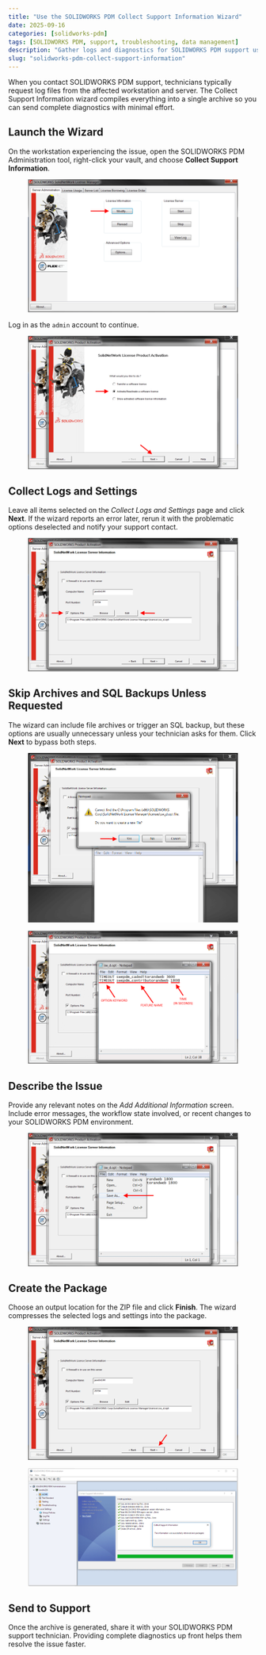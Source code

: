 ```yaml
---
title: "Use the SOLIDWORKS PDM Collect Support Information Wizard"
date: 2025-09-16
categories: [solidworks-pdm]
tags: [SOLIDWORKS PDM, support, troubleshooting, data management]
description: "Gather logs and diagnostics for SOLIDWORKS PDM support using the built-in collection wizard."
slug: "solidworks-pdm-collect-support-information"
---
```


<p>When you contact SOLIDWORKS PDM support, technicians typically request log files from the affected workstation and server. The Collect Support Information wizard compiles everything into a single archive so you can send complete diagnostics with minimal effort.</p>

<h2>Launch the Wizard</h2>

<p>On the workstation experiencing the issue, open the SOLIDWORKS PDM Administration tool, right-click your vault, and choose <strong>Collect Support Information</strong>.</p>

<figure>
  <img src="/assets/images/Step-1.png" alt="Selecting Collect Support Information from the SOLIDWORKS PDM Administration tool" />
</figure>

<p>Log in as the <code>admin</code> account to continue.</p>

<figure>
  <img src="/assets/images/Step-2.png" alt="Logging into the SOLIDWORKS PDM Administration tool as admin" />
</figure>

<h2>Collect Logs and Settings</h2>

<p>Leave all items selected on the <em>Collect Logs and Settings</em> page and click <strong>Next</strong>. If the wizard reports an error later, rerun it with the problematic options deselected and notify your support contact.</p>

<figure>
  <img src="/assets/images/Step-3.png" alt="Selecting log and setting options for collection" />
</figure>

<h2>Skip Archives and SQL Backups Unless Requested</h2>

<p>The wizard can include file archives or trigger an SQL backup, but these options are usually unnecessary unless your technician asks for them. Click <strong>Next</strong> to bypass both steps.</p>

<figure>
  <img src="/assets/images/Step-4.png" alt="Archive selection step in the support information wizard" />
</figure>

<figure>
  <img src="/assets/images/Step-5.png" alt="SQL backup options in the support information wizard" />
</figure>

<h2>Describe the Issue</h2>

<p>Provide any relevant notes on the <em>Add Additional Information</em> screen. Include error messages, the workflow state involved, or recent changes to your SOLIDWORKS PDM environment.</p>

<figure>
  <img src="/assets/images/Step-6.png" alt="Adding comments for the SOLIDWORKS PDM support package" />
</figure>

<h2>Create the Package</h2>

<p>Choose an output location for the ZIP file and click <strong>Finish</strong>. The wizard compresses the selected logs and settings into the package.</p>

<figure>
  <img src="/assets/images/Step-7.png" alt="Choosing an output folder for the support package" />
</figure>

<figure>
  <img src="/assets/images/Step-7-Finished.png" alt="Completed SOLIDWORKS PDM support information package" />
</figure>

<h2>Send to Support</h2>

<p>Once the archive is generated, share it with your SOLIDWORKS PDM support technician. Providing complete diagnostics up front helps them resolve the issue faster.</p>
